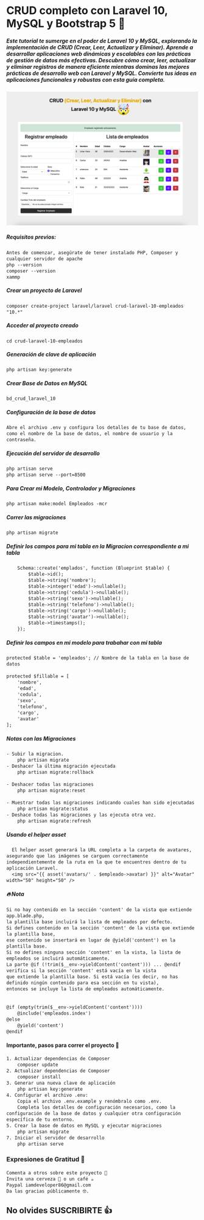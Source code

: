 # CRUD completo con Laravel 10, MySQL y Bootstrap 5 🚀

##### Este tutorial te sumerge en el poder de Laravel 10 y MySQL, explorando la implementación de CRUD (Crear, Leer, Actualizar y Eliminar). Aprende a desarrollar aplicaciones web dinámicas y escalables con las prácticas de gestión de datos más efectivas. Descubre cómo crear, leer, actualizar y eliminar registros de manera eficiente mientras dominas las mejores prácticas de desarrollo web con Laravel y MySQL. Convierte tus ideas en aplicaciones funcionales y robustas con esta guía completa.


![Resultado final](https://raw.githubusercontent.com/urian121/imagenes-proyectos-github/master/crud-laravel10-y-mysql.png)

##### Requisitos previos:

    Antes de comenzar, asegúrate de tener instalado PHP, Composer y cualquier servidor de apache
    php --version
    composer --version
    xammp

##### Crear un proyecto de Laravel

    composer create-project laravel/laravel crud-laravel-10-empleados "10.*"

##### Acceder al proyecto creado

    cd crud-laravel-10-empleados

##### Generación de clave de aplicación

    php artisan key:generate

##### Crear Base de Datos en MySQL

    bd_crud_laravel_10

##### Configuración de la base de datos

    Abre el archivo .env y configura los detalles de tu base de datos, como el nombre de la base de datos, el nombre de usuario y la contraseña.

##### Ejecución del servidor de desarrollo

    php artisan serve
    php artisan serve --port=8500

##### Para Crear mi Modelo, Controlador y Migraciones

    php artisan make:model Empleados -mcr

##### Correr las migraciones

    php artisan migrate

##### Definir los campos para mi tabla en la Migracion correspondiente a mi tabla

        Schema::create('emplados', function (Blueprint $table) {
            $table->id();
            $table->string('nombre');
            $table->integer('edad')->nullable();
            $table->string('cedula')->nullable();
            $table->string('sexo')->nullable();
            $table->string('telefono')->nullable();
            $table->string('cargo')->nullable();
            $table->string('avatar')->nullable();
            $table->timestamps();
        });

##### Definir los campos en mi modelo para trabahar con mi tabla

    protected $table = 'empleados'; // Nombre de la tabla en la base de datos

    protected $fillable = [
        'nombre',
        'edad',
        'cedula',
        'sexo',
        'telefono',
        'cargo',
        'avatar'
    ];

##### Notas con las Migraciones

    - Subir la migracion.
        php artisan migrate
    - Deshacer la última migración ejecutada
        php artisan migrate:rollback

    - Deshacer todas las migraciones
        php artisan migrate:reset

    - Muestrar todas las migraciones indicando cuales han sido ejecutadas
        php artisan migrate:status
    - Deshace todas las migraciones y las ejecuta otra vez.
        php artisan migrate:refresh


##### Usando el helper asset

      El helper asset generará la URL completa a la carpeta de avatares, asegurando que las imágenes se carguen correctamente independientemente de la ruta en la que te encuentres dentro de tu aplicación Laravel.
      <img src="{{ asset('avatars/' . $empleado->avatar) }}" alt="Avatar" width="50" height="50" />

##### 🔥 Nota

    Si no hay contenido en la sección 'content' de la vista que extiende app.blade.php,
    la plantilla base incluirá la lista de empleados por defecto.
    Si defines contenido en la sección 'content' de la vista que extiende la plantilla base,
    ese contenido se insertará en lugar de @yield('content') en la plantilla base.
    Si no defines ninguna sección 'content' en la vista, la lista de empleados se incluirá automáticamente.
    La parte @if (!trim($__env->yieldContent('content'))) ... @endif verifica si la sección 'content' está vacía en la vista
    que extiende la plantilla base. Si está vacía (es decir, no has definido ningún contenido para esa sección en tu vista),
    entonces se incluye la lista de empleados automáticamente.


    @if (empty(trim($__env->yieldContent('content'))))
        @include('empleados.index')
    @else
        @yield('content')
    @endif

#### Importante, pasos para correr el proyecto 🚀

    1. Actualizar dependencias de Composer
        composer update
    2. Actualizar dependencias de Composer
        composer install
    3. Generar una nueva clave de aplicación
        php artisan key:generate
    4. Configurar el archivo .env:
        Copia el archivo .env.example y renómbralo como .env.
        Completa los detalles de configuración necesarios, como la configuración de la base de datos y cualquier otra configuración específica de tu entorno.
    5. Crear la base de datos en MySQL y ejecutar migraciones
        php artisan migrate
    7. Iniciar el servidor de desarrollo
        php artisan serve

### Expresiones de Gratitud 🎁

    Comenta a otros sobre este proyecto 📢
    Invita una cerveza 🍺 o un café ☕
    Paypal iamdeveloper86@gmail.com
    Da las gracias públicamente 🤓.

## No olvides SUSCRIBIRTE 👍
